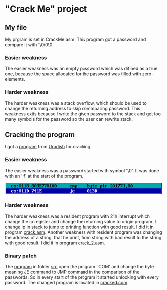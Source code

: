 # "Crack Me" project

## My file

My prgram is set in CrackMe.asm. This program got a password and compare it with '\0\0\0'.

### Easier weakness

The easier weakness was an empty password which was difined as a true one, because the space allocated for the password was filled with zero-elements. 

### Harder weakness

The harder weakness was a stack overflow, which should be used to change the returning address to skip commparing password. This weakness exits because I write the given password to the stack and get too many symbols for the password so the user can rewrite stack.

## Cracking the program

I got a [program](VZLOM.COM) from [Urodish](https://github.com/kzueirf12345) for cracking.

### Easier weakness

The easier weakness was a password started with symbol '\0'. It was done with an 'if' at the start of the program.

![alt text](EasierWeakness1.png)

### Harder weakness

The harder weakness was a resident program with 21h interrupt which change the ip register and change the returning value to origin program. I change ip in stack to jump to printing function with good result. I did it in program [crack.asm](crack.asm). Another weakness with resident program was changing the address of a string, that he print, from string with bad result to the string with good result. I did it in program [crack_2.asm](crack_2.asm).

### Binary patch

The [program](src/main.cpp) in folder [src](src) open the program '.COM' and change the byte meaning JE command to JMP command in the comparison of the passwords. So in every start of the program it started unlocking with every password. The changed program is located in [cracked.com](cracked.com).
